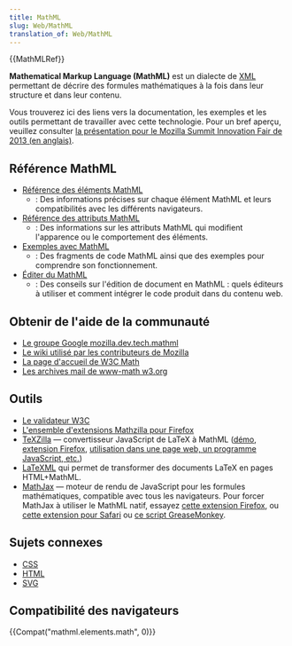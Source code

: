 ```yaml
---
title: MathML
slug: Web/MathML
translation_of: Web/MathML
---
```

{{MathMLRef}}

**Mathematical Markup Language (MathML)** est un dialecte de [XML](/fr/docs/Web/XML) permettant de décrire des formules mathématiques à la fois dans leur structure et dans leur contenu.

Vous trouverez ici des liens vers la documentation, les exemples et les outils permettant de travailler avec cette technologie. Pour un bref aperçu, veuillez consulter [la présentation pour le Mozilla Summit Innovation Fair de 2013 (en anglais)](https://fred-wang.github.io/MozSummitMathML/index.html).

## Référence MathML

- [Référence des éléments MathML](/fr/docs/Web/MathML/Element)
  - : Des informations précises sur chaque élément MathML et leurs compatibilités avec les différents navigateurs.
- [Référence des attributs MathML](/fr/docs/Web/MathML/Attribute)
  - : Des informations sur les attributs MathML qui modifient l'apparence ou le comportement des éléments.
- [Exemples avec MathML](/fr/docs/Web/MathML/Examples)
  - : Des fragments de code MathML ainsi que des exemples pour comprendre son fonctionnement.
- [Éditer du MathML](/fr/docs/Web/MathML/Authoring)
  - : Des conseils sur l'édition de document en MathML&nbsp;: quels éditeurs à utiliser et comment intégrer le code produit dans du contenu web.

## Obtenir de l'aide de la communauté

- [Le groupe Google mozilla.dev.tech.mathml](https://groups.google.com/g/mozilla.dev.tech.mathml)
- [Le wiki utilisé par les contributeurs de Mozilla](https://wiki.mozilla.org/MathML:Home_Page)
- [La page d'accueil de W3C Math](https://www.w3.org/Math/)
- [Les archives mail de www-math w3.org](https://lists.w3.org/Archives/Public/www-math/)

## Outils

- [Le validateur W3C](https://validator.w3.org)
- [L'ensemble d'extensions Mathzilla pour Firefox](https://addons.mozilla.org/firefox/collections/fred_wang/mathzilla/)
- [TeXZilla](https://github.com/fred-wang/TeXZilla) — convertisseur JavaScript de LaTeX à MathML ([démo](http://fred-wang.github.io/TeXZilla/), [extension Firefox](https://addons.mozilla.org/fr/firefox/addon/texzilla/), [utilisation dans une page web, un programme JavaScript, etc.](https://github.com/fred-wang/TeXZilla/wiki/Using-TeXZilla))
- [LaTeXML](https://math.nist.gov/~BMiller/LaTeXML/) qui permet de transformer des documents LaTeX en pages HTML+MathML.
- [MathJax](https://www.mathjax.org/) — moteur de rendu de JavaScript pour les formules mathématiques, compatible avec tous les navigateurs. Pour forcer MathJax à utiliser le MathML natif, essayez [cette extension Firefox](https://addons.mozilla.org/fr/firefox/addon/native-mathml/), ou [cette extension pour Safari](https://fred-wang.github.io/mathjax-native-mathml-safari/mathjax-native-mathml.safariextz) ou [ce script GreaseMonkey](https://openuserjs.org/scripts/fred.wang/MathJax_Native_MathML/).

## Sujets connexes

- [CSS](/fr/docs/Web/CSS)
- [HTML](/fr/docs/Web/HTML)
- [SVG](/fr/docs/Web/SVG)

## Compatibilité des navigateurs

{{Compat("mathml.elements.math", 0)}}
